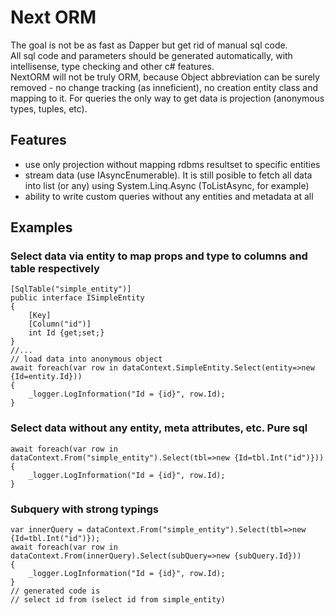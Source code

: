# Next ORM
The goal is not be as fast as Dapper but get rid of manual sql code.\
All sql code and parameters should be generated automatically, with intellisense, type checking and other c# features.\
NextORM will not be truly ORM, because Object abbreviation can be surely removed - no change tracking (as inneficient), no creation entity class and mapping to it. For queries the only way to get data is projection (anonymous types, tuples, etc). 
## Features
* use only projection without mapping rdbms resultset to specific entities
* stream data (use IAsyncEnumerable). It is still posible to fetch all data into list (or any) using System.Linq.Async (ToListAsync, for example)
* ability to write custom queries without any entities and metadata at all 
## Examples
### Select data via entity to map props and type to columns and table respectively
    [SqlTable("simple_entity")]
    public interface ISimpleEntity
    {
        [Key]
        [Column("id")]
        int Id {get;set;}
    }
    //...
    // load data into anonymous object
    await foreach(var row in dataContext.SimpleEntity.Select(entity=>new {Id=entity.Id}))
    {
        _logger.LogInformation("Id = {id}", row.Id);
    }
### Select data without any entity, meta attributes, etc. Pure sql
    await foreach(var row in dataContext.From("simple_entity").Select(tbl=>new {Id=tbl.Int("id")}))
    {
        _logger.LogInformation("Id = {id}", row.Id);
    }
### Subquery with strong typings
    var innerQuery = dataContext.From("simple_entity").Select(tbl=>new {Id=tbl.Int("id")});
    await foreach(var row in dataContext.From(innerQuery).Select(subQuery=>new {subQuery.Id}))
    {
        _logger.LogInformation("Id = {id}", row.Id);
    }
    // generated code is 
    // select id from (select id from simple_entity)
